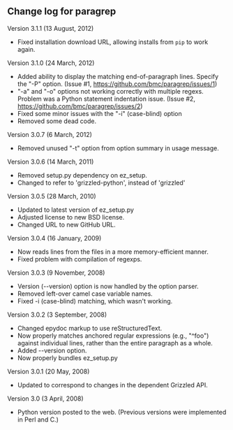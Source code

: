 Change log for paragrep
---------------------------------------------------------------------------

Version 3.1.1 (13 August, 2012)

- Fixed installation download URL, allowing installs from `pip` to work again.

Version 3.1.0 (24 March, 2012)

- Added ability to display the matching end-of-paragraph lines. Specify
  the "-P" option. (Issue #1, https://github.com/bmc/paragrep/issues/1)
- "-a" and "-o" options not working correctly with multiple   regexs. Problem
  was a Python statement indentation issue. (Issue #2,
  https://github.com/bmc/paragrep/issues/2)
- Fixed some minor issues with the "-i" (case-blind) option
- Removed some dead code.


Version 3.0.7 (6 March, 2012)

- Removed unused "-t" option from option summary in usage message.


Version 3.0.6 (14 March, 2011)

- Removed setup.py dependency on ez_setup.
- Changed to refer to 'grizzled-python', instead of 'grizzled'


Version 3.0.5 (28 March, 2010)

- Updated to latest version of ez_setup.py
- Adjusted license to new BSD license.
- Changed URL to new GitHub URL.


Version 3.0.4 (16 January, 2009)

- Now reads lines from the files in a more memory-efficient manner.
- Fixed problem with compilation of regexps.


Version 3.0.3 (9 November, 2008)

- Version (--version) option is now handled by the option parser.
- Removed left-over camel case variable names.
- Fixed -i (case-blind) matching, which wasn't working.


Version 3.0.2 (3 September, 2008)

- Changed epydoc markup to use reStructuredText.
- Now properly matches anchored regular expressions (e.g., "^foo") against
  individual lines, rather than the entire paragraph as a whole.
- Added --version option.
- Now properly bundles ez_setup.py


Version 3.0.1 (20 May, 2008)

- Updated to correspond to changes in the dependent Grizzled API.


Version 3.0 (3 April, 2008)

- Python version posted to the web. (Previous versions were implemented
  in Perl and C.)
